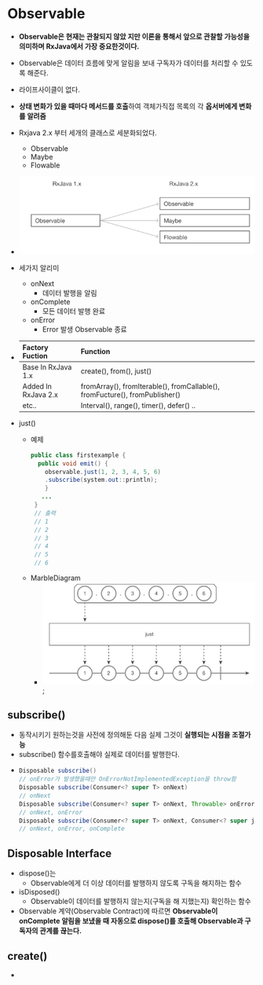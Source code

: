 Observable
===
* **Observable은 현재는 관찰되지 않았 지만 이론을 통해서 앞으로 관찰할 가능성을 의미하며 RxJava에서 가장 중요한것이다.**
* Observable은 데이터 흐름에 맞게 알림을 보내 구독자가 데이터를 처리할 수 있도록 해준다.
* 라이프사이클이 없다.
* **상태 변화가 있을 때마다 메서드를 호출**하여 객체가직접 목록의 각 **옵서버에게 변화를 알려줌**
* Rxjava 2.x 부터 세개의 클래스로 세분화되었다.
  * Observable
  * Maybe
  * Flowable
* ![](img/observableclassification.png)
* 세가지 알리미
  * onNext
    * 데이터 발행을 알림
  * onComplete
    * 모든 데이터 발행 완료
  * onError
    * Error 발생 Observable 종료
    
* |Factory Fuction|Function|
  |---------------|--------|
  |Base In RxJava 1.x|create(), from(), just()|
  |Added In RxJava 2.x|fromArray(), fromIterable(), fromCallable(), fromFucture(), fromPublisher()|
  |etc..|Interval(), range(), timer(), defer() ..|
  
  
* just()
  * 예제
    ```java
    public class firstexample { 
      public void emit() { 
        observable.just(1, 2, 3, 4, 5, 6) 
        .subscribe(system.out::println);
        } 
       ...
     } 
     // 출력
     // 1
     // 2
     // 3
     // 4
     // 5
     // 6
  * MarbleDiagram
    * ![](img/marble_Just2.png);
    
subscribe()
---
  * 동작시키기 원하는것을 사전에 정의해둔 다음 실제 그것이 **실행되는 시점을 조절가능**
  * subscribe() 함수를호출해야 실제로 데이터를 발행한다.
  * ```java
    Disposable subscribe() 
    // onError가 발생했을때만 OnErrorNotImplementedException을 throw함
    Disposable subscribe(Consumer<? super T> onNext)
    // onNext
    Disposable subscribe(Consumer<? super T> onNext, Throwable> onError)
    // onNext, onError
    Disposable subscribe(Consumer<? super T> onNext, Consumer<? super java.lang. Consumer<? super java.lang.Throwable> onError, Action onComplete)
    // onNext, onError, onComplete
    
Disposable Interface
---
* dispose()는
  * Observable에게 더 이상 데이터를 발행하지 않도록 구독을 해지하는 함수
* isDisposed()
  * Observable이 데이터를 발행하지 않는지(구독을 해 지했는지) 확인하는 함수
* Observable 계약(Observable Contract)에 따르면 **Observable이 onComplete 알림을 보냈을 때 자동으로 dispose()를 호출해 Observable과 구독자의 관계를 끊는다.**

create()
---
* 
